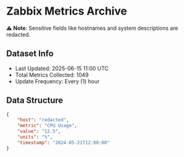 # Zabbix Metrics Archive

⚠️ **Note**: Sensitive fields like hostnames and system descriptions are redacted.

## Dataset Info
- Last Updated: 2025-06-15 11:00 UTC
- Total Metrics Collected: 1049
- Update Frequency: Every (1) hour

## Data Structure
```json
{
    "host": "redacted",
    "metric": "CPU Usage",
    "value": "12.5",
    "units": "%",
    "timestamp": "2024-05-21T12:00:00"
}
```
